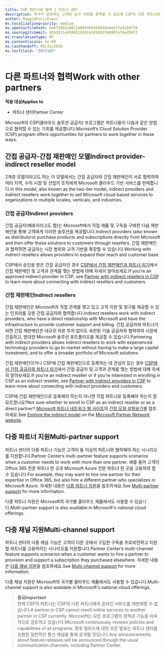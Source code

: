 ```yaml
---
title: 다른 파트너와 협력 | 파트너 센터
description: 귀사가 공유하는 고객의 요구 사항을 충족할 수 있도록 CSP의 다른 파트너와 협력하세요.
author: MaggiePucciEvans
ms.localizationpriority: medium
ms.openlocfilehash: bab729b1a9021d095566395048a4eb7fa3c8d7f8
ms.sourcegitcommit: 92629114d5081103bfe555081f69997af4ed56f2
ms.translationtype: MT
ms.contentlocale: ko-KR
ms.lasthandoff: 08/31/2018
ms.locfileid: "2877103"
---
```

# <a name="work-with-other-partners"></a><span data-ttu-id="f940e-103">다른 파트너와 협력</span><span class="sxs-lookup"><span data-stu-id="f940e-103">Work with other partners</span></span>

**<span data-ttu-id="f940e-104">적용 대상</span><span class="sxs-lookup"><span data-stu-id="f940e-104">Applies to</span></span>**

-  <span data-ttu-id="f940e-105">파트너 센터</span><span class="sxs-lookup"><span data-stu-id="f940e-105">Partner Center</span></span>

<span data-ttu-id="f940e-106">Microsoft의 CSP(클라우드 솔루션 공급자) 프로그램은 파트너들이 다음과 같은 방법으로 협력할 수 있는 기회를 제공합니다.</span><span class="sxs-lookup"><span data-stu-id="f940e-106">Microsoft’s Cloud Solution Provider (CSP) program offers opportunities for partners to work together in these ways.</span></span>

## <a name="indirect-provider-indirect-reseller-model"></a><span data-ttu-id="f940e-107">간접 공급자-간접 재판매인 모델</span><span class="sxs-lookup"><span data-stu-id="f940e-107">Indirect provider-indirect reseller model</span></span>

<span data-ttu-id="f940e-108">2계층 모델이라고도 하는 이 모델에서는 간접 공급자와 간접 재판매인이 서로 협력하여 여러 지역, 수직 시장 및 산업의 조직에게 Microsoft 클라우드 기반 서비스를 판매합니다.</span><span class="sxs-lookup"><span data-stu-id="f940e-108">In this model, also known as the two-tier model, indirect providers and indirect resellers work together to sell Microsoft cloud-based services to organizations in multiple locales, verticals, and industries.</span></span> 

### <a name="indirect-providers"></a><span data-ttu-id="f940e-109">간접 공급자</span><span class="sxs-lookup"><span data-stu-id="f940e-109">Indirect providers</span></span> 

<span data-ttu-id="f940e-110">간접 공급자(배포자라고도 함)는 Microsoft에서 직접 제품 및 구독을 구매한 다음 재판매인을 통해 고객에게 이러한 솔루션을 제공합니다.</span><span class="sxs-lookup"><span data-stu-id="f940e-110">Indirect providers (also known as distributors) purchase products and subscriptions directly from Microsoft and then offer these solutions to customers through resellers.</span></span> <span data-ttu-id="f940e-111">간접 재판매인과 협력하면 공급자는 시장 범위와 고객 기반을 확장할 수 있습니다.</span><span class="sxs-lookup"><span data-stu-id="f940e-111">Working with indirect resellers allows providers to expand their reach and customer base.</span></span> 

<span data-ttu-id="f940e-112">CSP에서 승인을 받은 간접 공급자인 경우 [CSP에서 간접 재판매인과 파트너 되기](indirect-provider-tasks-in-partner-center.md)에서 간접 재판매인 및 고객과 관계를 맺는 방법에 대해 자세히 알아보세요.</span><span class="sxs-lookup"><span data-stu-id="f940e-112">If you're an approved indirect provider in CSP, see [Partner with indirect resellers in CSP](indirect-provider-tasks-in-partner-center.md) to learn more about connecting with indirect resellers and customers.</span></span> 

### <a name="indirect-resellers"></a><span data-ttu-id="f940e-113">간접 재판매인</span><span class="sxs-lookup"><span data-stu-id="f940e-113">Indirect resellers</span></span> 

<span data-ttu-id="f940e-114">간접 재판매인은 Microsoft과 직접 관계를 맺고 있고 고객 지원 및 청구를 제공할 수 있는 인프라를 갖춘 간접 공급자와 협력합니다.</span><span class="sxs-lookup"><span data-stu-id="f940e-114">Indirect resellers work with indirect providers, who have a direct relationship with Microsoft and have the infrastructure to provide customer support and billing.</span></span> <span data-ttu-id="f940e-115">간접 공급자와 파트너가 되면 간접 재판매인은 대규모 자본 투자 없이도 숙련된 기술 공급자와 협력하여 시장에 진출하고, 방대한 Microsoft 솔루션 포트폴리오를 제공할 수 있습니다.</span><span class="sxs-lookup"><span data-stu-id="f940e-115">Partnering with indirect providers allows indirect resellers to work with experienced technology providers to go to market without having to make a large capital investment, and to offer a broader portfolio of Microsoft solutions.</span></span> 

<span data-ttu-id="f940e-116">간접 재판매인이거나 CSP에 간접 재판매인으로 등록하는 데 관심이 있는 경우 [CSP에서 간접 공급자와 파트너 되기](indirect-reseller-tasks-in-partner-center.md)에서 간접 공급자 및 고객과 관계를 맺는 방법에 대해 자세히 알아보세요.</span><span class="sxs-lookup"><span data-stu-id="f940e-116">If you're an indirect reseller or if you're interested in enrolling in CSP as an indirect reseller, see [Partner with indirect providers in CSP](indirect-reseller-tasks-in-partner-center.md) to learn more about connecting with indirect providers and customers.</span></span>

<span data-ttu-id="f940e-117">CSP에 간접 재판매인으로 등록해야 하는지 아니면 직접 파트너로 등록해야 하는지 잘 모르겠나요?</span><span class="sxs-lookup"><span data-stu-id="f940e-117">Not sure whether to enroll in CSP as an indirect reseller or as a direct partner?</span></span> <span data-ttu-id="f940e-118">[Microsoft 파트너 네트워크 웹 사이트](https://partner.microsoft.com)의 [간접 모델 살펴보기](https://partner.microsoft.com/cloud-solution-provider/indirect)를 참조하세요.</span><span class="sxs-lookup"><span data-stu-id="f940e-118">See [Explore the indirect model](https://partner.microsoft.com/cloud-solution-provider/indirect) on the [Microsoft Partner Network website](https://partner.microsoft.com).</span></span>   

## <a name="multi-partner-support"></a><span data-ttu-id="f940e-119">다중 파트너 지원</span><span class="sxs-lookup"><span data-stu-id="f940e-119">Multi-partner support</span></span>

<span data-ttu-id="f940e-120">파트너 센터의 다중 파트너 기능은 고객이 둘 이상의 파트너와 협력해야 하는 시나리오를 지원합니다.</span><span class="sxs-lookup"><span data-stu-id="f940e-120">Partner Center’s multi-partner feature supports scenarios when a customer needs to work with more than one partner.</span></span> <span data-ttu-id="f940e-121">예를 들어 고객이 Office 365 전문 파트너 한 곳과 Microsoft Azure 전문 파트너 한 곳을 고용하려 할 수 있습니다.</span><span class="sxs-lookup"><span data-stu-id="f940e-121">For example, they may want to hire one partner for their expertise in Office 365, but also hire a different partner who specializes in Microsoft Azure.</span></span> <span data-ttu-id="f940e-122">자세한 내용은 [다중 파트너 지원](multipartner.md)을 참조하세요.</span><span class="sxs-lookup"><span data-stu-id="f940e-122">See [Multi-partner support](multipartner.md) for more information.</span></span>

<span data-ttu-id="f940e-123">다중 파트너 지원은 Microsoft의 국가별 클라우드 제품에서도 사용할 수 있습니다.</span><span class="sxs-lookup"><span data-stu-id="f940e-123">Multi-partner support is also available in Microsoft's national cloud offerings.</span></span> 

## <a name="multi-channel-support"></a><span data-ttu-id="f940e-124">다중 채널 지원</span><span class="sxs-lookup"><span data-stu-id="f940e-124">Multi-channel support</span></span>

<span data-ttu-id="f940e-125">파트너 센터의 다중 채널 기능은 고객이 다른 곳에서 구입한 구독을 프로비전하고 지원할 파트너를 고용하려는 시나리오를 지원합니다.</span><span class="sxs-lookup"><span data-stu-id="f940e-125">Partner Center’s multi-channel feature supports scenarios when a customer wants to hire a partner to provision and support a subscription they purchased elsewhere.</span></span> <span data-ttu-id="f940e-126">자세한 내용은 [다중 채널 지원](multichannel.md)을 참조하세요.</span><span class="sxs-lookup"><span data-stu-id="f940e-126">See [Multi-channel support](multichannel.md) for more information.</span></span>

<span data-ttu-id="f940e-127">다중 채널 지원은 Microsoft의 국가별 클라우드 제품에서도 사용할 수 있습니다.</span><span class="sxs-lookup"><span data-stu-id="f940e-127">Multi-channel support is also available in Microsoft's national cloud offerings.</span></span>

>**<span data-ttu-id="f940e-128">중요</span><span class="sxs-lookup"><span data-stu-id="f940e-128">Important</span></span>**<br>
<span data-ttu-id="f940e-129">현재 CSP의 파트너는 CSP의 다른 파트너에게 온라인 서비스를 재판매할 수 없습니다.</span><span class="sxs-lookup"><span data-stu-id="f940e-129">A partner in CSP cannot resell online services to another partner in CSP currently.</span></span> <span data-ttu-id="f940e-130">Microsoft는 모든 프로그램의 정책과 기능을 지속적으로 검토하고 있습니다.</span><span class="sxs-lookup"><span data-stu-id="f940e-130">Microsoft continuously reviews policies and capabilities of all programs.</span></span> <span data-ttu-id="f940e-131">향후 릴리스에 대한 모든 발표는 파트너 센터를 포함한 일반적인 통신 채널을 통해 공개될 것입니다.</span><span class="sxs-lookup"><span data-stu-id="f940e-131">Any announcements about feature releases will be announced through the usual communication channels, including Partner Center.</span></span> 

